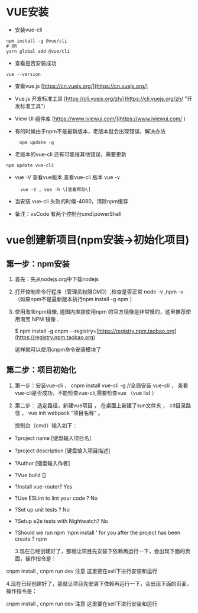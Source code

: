 # VUE安装

* 安装vue-cli

```
npm install -g @vue/cli
# OR
yarn global add @vue/cli
```

* 查看是否安装成功

```
vue --version
```

* 查看vue.js   [https://cn.vuejs.org/](https://cn.vuejs.org/)

* Vue.js 开发标准工具 [https://cli.vuejs.org/zh/](https://cli.vuejs.org/zh/ "开发标准工具")

* View UI 组件库 [https://www.iviewui.com/](https://www.iviewui.com/ )

* 有的时候由于npm不是最新版本，老版本就会出现错误，解决办法

```
     npm update -g
```

* 老版本的vue-cli 还有可能报其他错误，需要更新

```
npm update vue-cli
```

* vue -V 查看vue版本,查看vue-cli 版本 vue -v

  ```
    vue -V , vue -h \[查看帮助\]
  ```

* 当安装 vue-cli 失败的时候-4080，清除npm缓存

* 备注：vsCode 有两个控制台cmd\powerShell

# vue创建新项目\(npm安装-&gt;初始化项目\)

## 第一步：npm安装

1. 首先：先从nodejs.org中下载nodejs

2. 打开控制命令行程序（管理员权限CMD）,检查是否正常 node -v ,npm -v（如果npm不是最新版本执行npm install -g npm ）

3. 使用淘宝npm镜像, 道国内直接使用npm 的官方镜像是非常慢的，这里推荐使用淘宝 NPM 镜像 .

   $ npm install -g cnpm --registry=[https://registry.npm.taobao.org](https://registry.npm.taobao.org)

   这样就可以使用cnpm命令安装模块了

## 第二步：项目初始化

1. 第一步：安装vue-cli ， cnpm install vue-cli -g //全局安装 vue-cli ， 查看vue-cli是否成功，不能检查vue-cli,需要检查vue （vue list ）

2. 第二步： 选定路径，新建vue项目 ， 在桌面上新建了sun文件夹 ， cd目录路径 ， vue init webpack ”项目名称“ 。

   控制台（cmd）输入如下：

* ?project name \[键盘输入项目名\]

* ?project description \[键盘输入项目描述\]

* ?Author \[键盘输入作者\]

* ?Vue build \[\]

* ?Install vue-router? Yes

* ?Use ESLint to lint your code ? No

* ?Set up unit tests ? No

* ?Setup e2e tests with Nightwatch? No

* ?Should we run npm 'npm install ' for you after the project has been create ? npm

   3.现在已经创建好了，那就让项目先安装下依赖再运行一下，会出现下面的页面，操作指令是：

cnpm install , cnpm run dev 注意 这里要在sell下进行安装和运行

  4.现在已经创建好了，那就让项目先安装下依赖再运行一下，会出现下面的页面，操作指令是：

cnpm install , cnpm run dev 注意 这里要在sell下进行安装和运行







